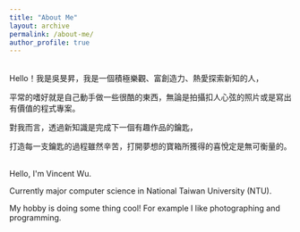 ```yaml
---
title: "About Me"
layout: archive
permalink: /about-me/
author_profile: true
---
```

<br>
Hello！我是吳旻昇，我是一個積極樂觀、富創造力、熱愛探索新知的人，

平常的嗜好就是自己動手做一些很酷的東西，無論是拍攝扣人心弦的照片或是寫出有價值的程式專案。

對我而言，透過新知識是完成下一個有趣作品的鑰匙，

打造每一支鑰匙的過程雖然辛苦，打開夢想的寶箱所獲得的喜悅定是無可衡量的。

<br>
Hello, I'm Vincent Wu.

Currently major computer science in National Taiwan University (NTU).

My hobby is doing some thing cool! For example I like photographing and programming.
